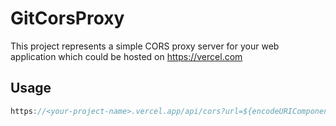 # GitCorsProxy

This project represents a simple CORS proxy server for your web application which could be hosted on https://vercel.com

## Usage
```js
https://<your-project-name>.vercel.app/api/cors?url=${encodeURIComponent(urlToProxy)
```
